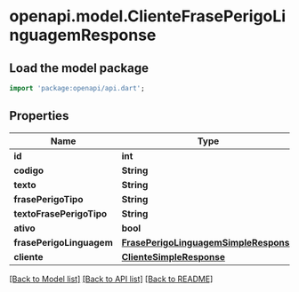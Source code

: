 # openapi.model.ClienteFrasePerigoLinguagemResponse

## Load the model package
```dart
import 'package:openapi/api.dart';
```

## Properties
Name | Type | Description | Notes
------------ | ------------- | ------------- | -------------
**id** | **int** |  | [optional] 
**codigo** | **String** |  | [optional] 
**texto** | **String** |  | [optional] 
**frasePerigoTipo** | **String** |  | [optional] 
**textoFrasePerigoTipo** | **String** |  | [optional] 
**ativo** | **bool** |  | [optional] 
**frasePerigoLinguagem** | [**FrasePerigoLinguagemSimpleResponse**](FrasePerigoLinguagemSimpleResponse.md) |  | [optional] 
**cliente** | [**ClienteSimpleResponse**](ClienteSimpleResponse.md) |  | [optional] 

[[Back to Model list]](../README.md#documentation-for-models) [[Back to API list]](../README.md#documentation-for-api-endpoints) [[Back to README]](../README.md)


